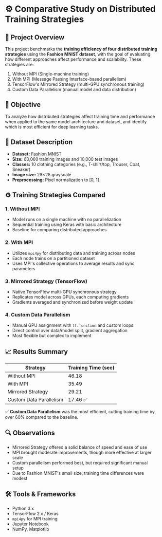 # ⚙️ Comparative Study on Distributed Training Strategies

## 📌 Project Overview

This project benchmarks the **training efficiency of four distributed training strategies** using the **Fashion MNIST dataset**, with the goal of evaluating how different approaches affect performance and scalability. These strategies are:

1. Without MPI (Single-machine training)  
2. With MPI (Message Passing Interface-based parallelism)  
3. TensorFlow's Mirrored Strategy (multi-GPU synchronous training)  
4. Custom Data Parallelism (manual model and data distribution)
   
## 🧠 Objective

To analyze how distributed strategies affect training time and performance when applied to the same model architecture and dataset, and identify which is most efficient for deep learning tasks.

## 🧪 Dataset Description

- **Dataset:** [Fashion MNIST](https://github.com/zalandoresearch/fashion-mnist)
- **Size:** 60,000 training images and 10,000 test images  
- **Classes:** 10 clothing categories (e.g., T-shirt/top, Trouser, Coat, Sneaker)
- **Image size:** 28×28 grayscale  
- **Preprocessing:** Pixel normalization to [0, 1]

## ⚙️ Training Strategies Compared

### 1. Without MPI
- Model runs on a single machine with no parallelization  
- Sequential training using Keras with basic architecture  
- Baseline for comparing distributed approaches

### 2. With MPI
- Utilizes `mpi4py` for distributing data and training across nodes  
- Each node trains on a partitioned dataset  
- Uses MPI's collective operations to average results and sync parameters

### 3. Mirrored Strategy (TensorFlow)
- Native TensorFlow multi-GPU synchronous strategy  
- Replicates model across GPUs, each computing gradients  
- Gradients averaged and synchronized before weight update

### 4. Custom Data Parallelism
- Manual GPU assignment with `tf.function` and custom loops  
- Direct control over data/model split, gradient aggregation  
- Most flexible but complex to implement


## 📈 Results Summary

| Strategy                 | Training Time (sec) |
|--------------------------|---------------------|
| Without MPI              | 46.18               |
| With MPI                 | 35.49               |
| Mirrored Strategy        | 29.21               |
| Custom Data Parallelism  | 17.46 ✅            |

✅ **Custom Data Parallelism** was the most efficient, cutting training time by over 60% compared to the baseline.


## 🔍 Observations

- Mirrored Strategy offered a solid balance of speed and ease of use  
- MPI brought moderate improvements, though more effective at larger scale  
- Custom parallelism performed best, but required significant manual setup  
- Due to Fashion MNIST's small size, training time differences were modest

## 🛠 Tools & Frameworks

- Python 3.x  
- TensorFlow 2.x / Keras  
- `mpi4py` for MPI training  
- Jupyter Notebook  
- NumPy, Matplotlib
